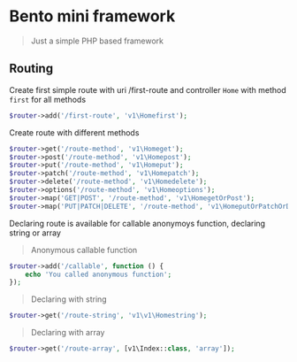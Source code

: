 # Bento mini framework

> Just a simple PHP based framework

## Routing

Create first simple route with uri /first-route and controller `Home` with method `first` for all methods

```php
$router->add('/first-route', 'v1\Homefirst');
```

Create route with different methods

```php
$router->get('/route-method', 'v1\Homeget');
$router->post('/route-method', 'v1\Homepost');
$router->put('/route-method', 'v1\Homeput');
$router->patch('/route-method', 'v1\Homepatch');
$router->delete('/route-method', 'v1\Homedelete');
$router->options('/route-method', 'v1\Homeoptions');
$router->map('GET|POST', '/route-method', 'v1\HomegetOrPost');
$router->map('PUT|PATCH|DELETE', '/route-method', 'v1\HomeputOrPatchOrDelete');
```

Declaring route is available for callable anonymoys function, declaring string or array

> Anonymous callable function
```php
$router->add('/callable', function () {
	echo 'You called anonymous function';
});
```

> Declaring with string
```php
$router->get('/route-string', 'v1\v1\Homestring');
```

> Declaring with array
```php
$router->get('/route-array', [v1\Index::class, 'array']);
```